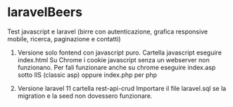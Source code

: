# laravelBeers
Test javascript e laravel (birre con autenticazione, grafica responsive mobile, ricerca, paginazione e contatti)

1) Versione solo fontend con javascript puro. Cartella javascript eseguire index.html
Su Chrome i cookie javascript senza un webserver non funzionano.
Per fali funzionare anche su chrome eseguire index.asp sotto IIS (classic asp) oppure index.php per php


2) Versione laravel 11 cartella rest-api-crud
Importare il file laravel.sql se la migration e la seed non dovessero funzionare.
